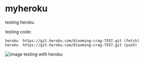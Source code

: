 myheroku
========

testing heroku


testing code:

    heroku  https://git.heroku.com/blooming-crag-7557.git (fetch)
    heroku  https://git.heroku.com/blooming-crag-7557.git (push)


![image testing with heroku](http://i58.tinypic.com/20f3yp2.png)
